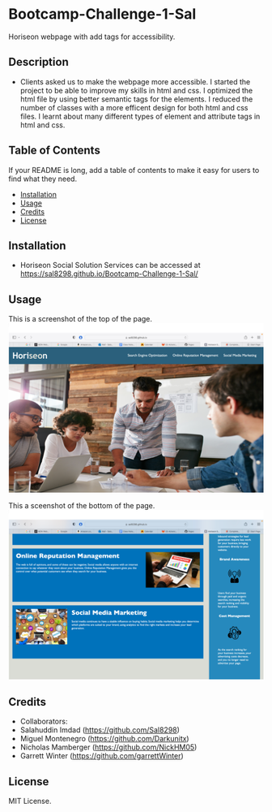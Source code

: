 # Bootcamp-Challenge-1-Sal
Horiseon webpage with add tags for accessibility.

## Description

- Clients asked us to make the webpage more accessible. I started the project to be able to improve my skills in html and css. I optimized the html file by using better semantic tags for the elements. I reduced the number of classes with a more efficent design for both html and css files. I learnt about many different types of element and attribute tags in html and css.

## Table of Contents

If your README is long, add a table of contents to make it easy for users to find what they need.

- [Installation](#installation)
- [Usage](#usage)
- [Credits](#credits)
- [License](#license)

## Installation

- Horiseon Social Solution Services can be accessed at https://sal8298.github.io/Bootcamp-Challenge-1-Sal/

## Usage
This is a screenshot of the top of the page.
    ![Screenshot of top of the page](./assets/images/Horiseon-Screenshot1.jpg)

This a sceenshot of the bottom of the page.
    ![ Screenshot of bottom of the page](./assets/images/Horiseon-Screenshot2.jpg)

## Credits

- Collaborators:
- Salahuddin Imdad (https://github.com/Sal8298)
- Miguel Montenegro (https://github.com/Darkunitx)
- Nicholas Mamberger (https://github.com/NickHM05)
- Garrett Winter (https://github.com/garrettWinter)


## License

MIT License.